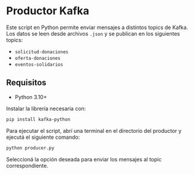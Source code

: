 # Productor Kafka

Este script en Python permite enviar mensajes a distintos topics de Kafka. Los datos se leen desde archivos `.json` y se publican en los siguientes topics:

- `solicitud-donaciones`
- `oferta-donaciones`
- `eventos-solidarios`

## Requisitos

- Python 3.10+

Instalar la librería necesaria con:

```bash
pip install kafka-python
```

Para ejecutar el script, abrí una terminal en el directorio del productor y ejecutá el siguiente comando:

```bash
python producer.py
```

Seleccioná la opción deseada para enviar los mensajes al topic correspondiente.
